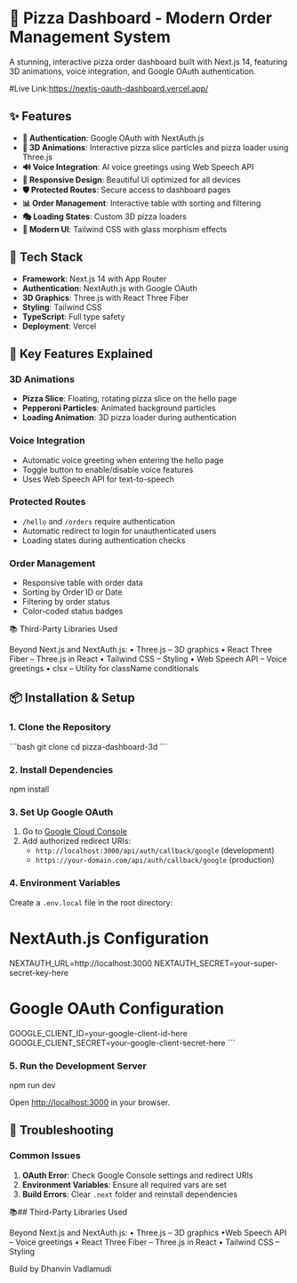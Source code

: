 # 🍕 Pizza Dashboard - Modern Order Management System

A stunning, interactive pizza order dashboard built with Next.js 14, featuring 3D animations, voice integration, and Google OAuth authentication.

#Live Link:https://nextjs-oauth-dashboard.vercel.app/
## ✨ Features

- **🔐 Authentication**: Google OAuth with NextAuth.js
- **🎨 3D Animations**: Interactive pizza slice particles and pizza loader using Three.js
- **🔊 Voice Integration**: AI voice greetings using Web Speech API
- **📱 Responsive Design**: Beautiful UI optimized for all devices
- **🛡️ Protected Routes**: Secure access to dashboard pages
- **📊 Order Management**: Interactive table with sorting and filtering
- **🎭 Loading States**: Custom 3D pizza loaders
- **🌟 Modern UI**: Tailwind CSS with glass morphism effects

## 🚀 Tech Stack

- **Framework**: Next.js 14 with App Router
- **Authentication**: NextAuth.js with Google OAuth
- **3D Graphics**: Three.js with React Three Fiber
- **Styling**: Tailwind CSS
- **TypeScript**: Full type safety
- **Deployment**: Vercel


## 🎯 Key Features Explained

### 3D Animations
- **Pizza Slice**: Floating, rotating pizza slice on the hello page
- **Pepperoni Particles**: Animated background particles
- **Loading Animation**: 3D pizza loader during authentication

### Voice Integration
- Automatic voice greeting when entering the hello page
- Toggle button to enable/disable voice features
- Uses Web Speech API for text-to-speech

### Protected Routes
- `/hello` and `/orders` require authentication
- Automatic redirect to login for unauthenticated users
- Loading states during authentication checks

### Order Management
- Responsive table with order data
- Sorting by Order ID or Date
- Filtering by order status
- Color-coded status badges


📚 Third-Party Libraries Used

Beyond Next.js and NextAuth.js:
	•	Three.js – 3D graphics
	•	React Three Fiber – Three.js in React
	•	Tailwind CSS – Styling
	•	Web Speech API – Voice greetings
	•	clsx – Utility for className conditionals


## 📦 Installation & Setup

### 1. Clone the Repository
\`\`\`bash
git clone <your-repo-url>
cd pizza-dashboard-3d
\`\`\`

### 2. Install Dependencies

npm install

### 3. Set Up Google OAuth

1. Go to [Google Cloud Console](https://console.cloud.google.com/)
2. Add authorized redirect URIs:
   - `http://localhost:3000/api/auth/callback/google` (development)
   - `https://your-domain.com/api/auth/callback/google` (production)

### 4. Environment Variables

Create a `.env.local` file in the root directory:

# NextAuth.js Configuration
NEXTAUTH_URL=http://localhost:3000
NEXTAUTH_SECRET=your-super-secret-key-here

# Google OAuth Configuration  
GOOGLE_CLIENT_ID=your-google-client-id-here
GOOGLE_CLIENT_SECRET=your-google-client-secret-here
\`\`\`

### 5. Run the Development Server
npm run dev

Open [http://localhost:3000](http://localhost:3000) in your browser.



## 🐛 Troubleshooting

### Common Issues

1. **OAuth Error**: Check Google Console settings and redirect URIs
2. **Environment Variables**: Ensure all required vars are set
3. **Build Errors**: Clear `.next` folder and reinstall dependencies

📚## Third-Party Libraries Used

Beyond Next.js and NextAuth.js:
	•	Three.js – 3D graphics
  •Web Speech API – Voice greetings
	•	React Three Fiber – Three.js in React
	•	Tailwind CSS – Styling


Build by Dhanvin Vadlamudi

